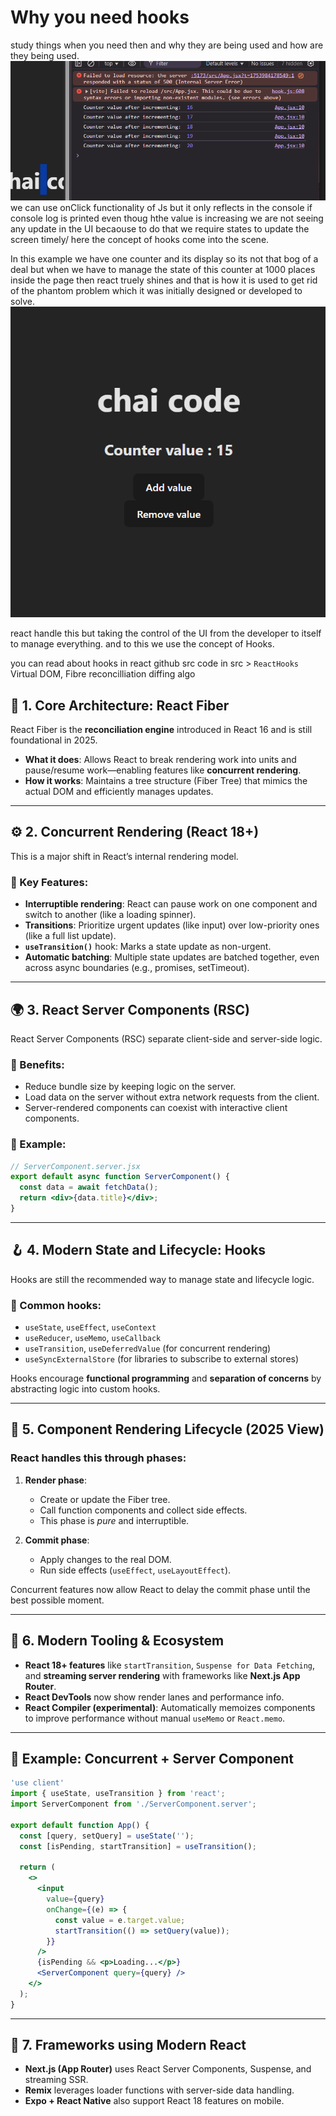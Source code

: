 # Why you need hooks 

study things when you need then and why they are being used and how are they being used. 
![alt text](image.png)
we can use onClick functionality of Js but it only reflects in the console if console log is printed even thoug hthe value is increasing we are not seeing any update in the UI becaouse to do that we require states to update the screen timely/ here the concept of hooks come into the scene. 

In this example we have one counter and its display so its not that bog of a deal but when we have to manage the state of this counter at 1000 places inside the page then react truely shines and that is how it is used to get rid of the phantom problem which it was initially designed or developed to solve. 
![alt text](image-1.png)

react handle this but taking the control of the UI from the developer to itself to manage everything. and to this we use the concept of Hooks.

you can read about hooks in react github src code in src > `ReactHooks`
Virtual DOM, Fibre reconcilliation diffing algo

## 🧠 1. **Core Architecture: React Fiber**

React Fiber is the **reconciliation engine** introduced in React 16 and is still foundational in 2025.

* **What it does**: Allows React to break rendering work into units and pause/resume work—enabling features like **concurrent rendering**.
* **How it works**: Maintains a tree structure (Fiber Tree) that mimics the actual DOM and efficiently manages updates.

---

## ⚙️ 2. **Concurrent Rendering (React 18+)**

This is a major shift in React’s internal rendering model.

### 🔹 Key Features:

* **Interruptible rendering**: React can pause work on one component and switch to another (like a loading spinner).
* **Transitions**: Prioritize urgent updates (like input) over low-priority ones (like a full list update).
* **`useTransition()`** hook: Marks a state update as non-urgent.
* **Automatic batching**: Multiple state updates are batched together, even across async boundaries (e.g., promises, setTimeout).

---

## 🌍 3. **React Server Components (RSC)**

React Server Components (RSC) separate client-side and server-side logic.

### 🔹 Benefits:

* Reduce bundle size by keeping logic on the server.
* Load data on the server without extra network requests from the client.
* Server-rendered components can coexist with interactive client components.

### 🔸 Example:

```jsx
// ServerComponent.server.jsx
export default async function ServerComponent() {
  const data = await fetchData();
  return <div>{data.title}</div>;
}
```

---

## 🪝 4. **Modern State and Lifecycle: Hooks**

Hooks are still the recommended way to manage state and lifecycle logic.

### 🔹 Common hooks:

* `useState`, `useEffect`, `useContext`
* `useReducer`, `useMemo`, `useCallback`
* `useTransition`, `useDeferredValue` (for concurrent rendering)
* `useSyncExternalStore` (for libraries to subscribe to external stores)

Hooks encourage **functional programming** and **separation of concerns** by abstracting logic into custom hooks.

---

## 🧱 5. **Component Rendering Lifecycle (2025 View)**

### React handles this through phases:

1. **Render phase**:

   * Create or update the Fiber tree.
   * Call function components and collect side effects.
   * This phase is *pure* and interruptible.
2. **Commit phase**:

   * Apply changes to the real DOM.
   * Run side effects (`useEffect`, `useLayoutEffect`).

Concurrent features now allow React to delay the commit phase until the best possible moment.

---

## 🚀 6. **Modern Tooling & Ecosystem**

* **React 18+ features** like `startTransition`, `Suspense for Data Fetching`, and **streaming server rendering** with frameworks like **Next.js App Router**.
* **React DevTools** now show render lanes and performance info.
* **React Compiler (experimental)**: Automatically memoizes components to improve performance without manual `useMemo` or `React.memo`.

---

## 🧪 Example: Concurrent + Server Component

```jsx
'use client'
import { useState, useTransition } from 'react';
import ServerComponent from './ServerComponent.server';

export default function App() {
  const [query, setQuery] = useState('');
  const [isPending, startTransition] = useTransition();

  return (
    <>
      <input
        value={query}
        onChange={(e) => {
          const value = e.target.value;
          startTransition(() => setQuery(value));
        }}
      />
      {isPending && <p>Loading...</p>}
      <ServerComponent query={query} />
    </>
  );
}
```

---

## 🧩 7. **Frameworks using Modern React**

* **Next.js (App Router)** uses React Server Components, Suspense, and streaming SSR.
* **Remix** leverages loader functions with server-side data handling.
* **Expo + React Native** also support React 18 features on mobile.